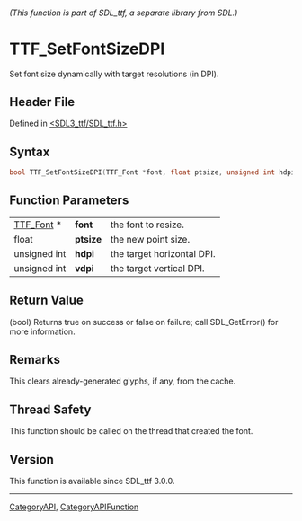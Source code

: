 ###### (This function is part of SDL_ttf, a separate library from SDL.)
# TTF_SetFontSizeDPI

Set font size dynamically with target resolutions (in DPI).

## Header File

Defined in [<SDL3_ttf/SDL_ttf.h>](https://github.com/libsdl-org/SDL_ttf/blob/main/include/SDL3_ttf/SDL_ttf.h)

## Syntax

```c
bool TTF_SetFontSizeDPI(TTF_Font *font, float ptsize, unsigned int hdpi, unsigned int vdpi);
```

## Function Parameters

|                        |            |                            |
| ---------------------- | ---------- | -------------------------- |
| [TTF_Font](TTF_Font) * | **font**   | the font to resize.        |
| float                  | **ptsize** | the new point size.        |
| unsigned int           | **hdpi**   | the target horizontal DPI. |
| unsigned int           | **vdpi**   | the target vertical DPI.   |

## Return Value

(bool) Returns true on success or false on failure; call SDL_GetError() for
more information.

## Remarks

This clears already-generated glyphs, if any, from the cache.

## Thread Safety

This function should be called on the thread that created the font.

## Version

This function is available since SDL_ttf 3.0.0.

----
[CategoryAPI](CategoryAPI), [CategoryAPIFunction](CategoryAPIFunction)

